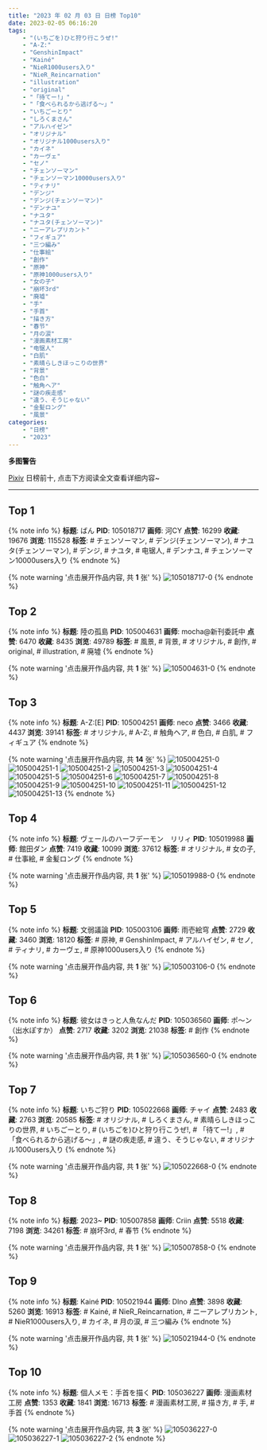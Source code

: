 ```yaml
---
title: "2023 年 02 月 03 日 日榜 Top10"
date: 2023-02-05 06:16:20
tags:
    - "(いちごを)ひと狩り行こうぜ!"
    - "A-Z:"
    - "GenshinImpact"
    - "Kainé"
    - "NieR1000users入り"
    - "NieR_Reincarnation"
    - "illustration"
    - "original"
    - "「待てー!」"
    - "「食べられるから逃げる〜」"
    - "いちごーとり"
    - "しろくまさん"
    - "アルハイゼン"
    - "オリジナル"
    - "オリジナル1000users入り"
    - "カイネ"
    - "カーヴェ"
    - "セノ"
    - "チェンソーマン"
    - "チェンソーマン10000users入り"
    - "ティナリ"
    - "デンジ"
    - "デンジ(チェンソーマン)"
    - "デンナユ"
    - "ナユタ"
    - "ナユタ(チェンソーマン)"
    - "ニーアレプリカント"
    - "フィギュア"
    - "三つ編み"
    - "仕事絵"
    - "創作"
    - "原神"
    - "原神1000users入り"
    - "女の子"
    - "崩坏3rd"
    - "廃墟"
    - "手"
    - "手首"
    - "描き方"
    - "春节"
    - "月の涙"
    - "漫画素材工房"
    - "电锯人"
    - "白肌"
    - "素晴らしきほっこりの世界"
    - "背景"
    - "色白"
    - "触角ヘア"
    - "謎の疾走感"
    - "違う、そうじゃない"
    - "金髪ロング"
    - "風景"
categories:
    - "日榜"
    - "2023"
---
```


<i class="fa fa-triangle-exclamation"></i>**多图警告**<i class="fa fa-triangle-exclamation"></i>

[Pixiv](https://www.pixiv.net/) 日榜前十, 点击下方阅读全文查看详细内容~

<!-- more -->

---

## Top 1

{% note info %}
**标题**: ばん
**PID**: 105018717 **画师**: 河CY
**点赞**: 16299 **收藏**: 19676 **浏览**: 115528
**标签**: # チェンソーマン, # デンジ(チェンソーマン), # ナユタ(チェンソーマン), # デンジ, # ナユタ, # 电锯人, # デンナユ, # チェンソーマン10000users入り
{% endnote %}

{% note warning '点击展开作品内容, 共 **1** 张' %}
![105018717-0](https://i.pixiv.re/img-original/img/2023/02/02/18/30/04/105018717_p0.jpg)
{% endnote %}

## Top 2

{% note info %}
**标题**: 陸の孤島
**PID**: 105004631 **画师**: mocha@新刊委託中
**点赞**: 6470 **收藏**: 8435 **浏览**: 49789
**标签**: # 風景, # 背景, # オリジナル, # 創作, # original, # illustration, # 廃墟
{% endnote %}

{% note warning '点击展开作品内容, 共 **1** 张' %}
![105004631-0](https://i.pixiv.re/img-original/img/2023/02/02/00/44/35/105004631_p0.png)
{% endnote %}

## Top 3

{% note info %}
**标题**: A-Z:[E]
**PID**: 105004251 **画师**: neco
**点赞**: 3466 **收藏**: 4437 **浏览**: 39141
**标签**: # オリジナル, # A-Z:, # 触角ヘア, # 色白, # 白肌, # フィギュア
{% endnote %}

{% note warning '点击展开作品内容, 共 **14** 张' %}
![105004251-0](https://i.pixiv.re/img-original/img/2023/02/02/00/30/09/105004251_p0.jpg)
![105004251-1](https://i.pixiv.re/img-original/img/2023/02/02/00/30/09/105004251_p1.jpg)
![105004251-2](https://i.pixiv.re/img-original/img/2023/02/02/00/30/09/105004251_p2.jpg)
![105004251-3](https://i.pixiv.re/img-original/img/2023/02/02/00/30/09/105004251_p3.jpg)
![105004251-4](https://i.pixiv.re/img-original/img/2023/02/02/00/30/09/105004251_p4.jpg)
![105004251-5](https://i.pixiv.re/img-original/img/2023/02/02/00/30/09/105004251_p5.jpg)
![105004251-6](https://i.pixiv.re/img-original/img/2023/02/02/00/30/09/105004251_p6.jpg)
![105004251-7](https://i.pixiv.re/img-original/img/2023/02/02/00/30/09/105004251_p7.jpg)
![105004251-8](https://i.pixiv.re/img-original/img/2023/02/02/00/30/09/105004251_p8.jpg)
![105004251-9](https://i.pixiv.re/img-original/img/2023/02/02/00/30/09/105004251_p9.jpg)
![105004251-10](https://i.pixiv.re/img-original/img/2023/02/02/00/30/09/105004251_p10.jpg)
![105004251-11](https://i.pixiv.re/img-original/img/2023/02/02/00/30/09/105004251_p11.jpg)
![105004251-12](https://i.pixiv.re/img-original/img/2023/02/02/00/30/09/105004251_p12.jpg)
![105004251-13](https://i.pixiv.re/img-original/img/2023/02/02/00/30/09/105004251_p13.jpg)
{% endnote %}

## Top 4

{% note info %}
**标题**: ヴェールのハーフデーモン　リリィ
**PID**: 105019988 **画师**: 館田ダン
**点赞**: 7419 **收藏**: 10099 **浏览**: 37612
**标签**: # オリジナル, # 女の子, # 仕事絵, # 金髪ロング
{% endnote %}

{% note warning '点击展开作品内容, 共 **1** 张' %}
![105019988-0](https://i.pixiv.re/img-original/img/2023/02/02/18/51/48/105019988_p0.jpg)
{% endnote %}

## Top 5

{% note info %}
**标题**: 文弱議論
**PID**: 105003106 **画师**: 雨壱絵穹
**点赞**: 2729 **收藏**: 3460 **浏览**: 18120
**标签**: # 原神, # GenshinImpact, # アルハイゼン, # セノ, # ティナリ, # カーヴェ, # 原神1000users入り
{% endnote %}

{% note warning '点击展开作品内容, 共 **1** 张' %}
![105003106-0](https://i.pixiv.re/img-original/img/2023/02/02/00/02/33/105003106_p0.jpg)
{% endnote %}

## Top 6

{% note info %}
**标题**: 彼女はきっと人魚なんだ
**PID**: 105036560 **画师**: ポ～ン（出水ぽすか）
**点赞**: 2717 **收藏**: 3202 **浏览**: 21038
**标签**: # 創作
{% endnote %}

{% note warning '点击展开作品内容, 共 **1** 张' %}
![105036560-0](https://i.pixiv.re/img-original/img/2023/02/03/07/30/01/105036560_p0.jpg)
{% endnote %}

## Top 7

{% note info %}
**标题**: いちご狩り
**PID**: 105022668 **画师**: チャイ
**点赞**: 2483 **收藏**: 2763 **浏览**: 20585
**标签**: # オリジナル, # しろくまさん, # 素晴らしきほっこりの世界, # いちごーとり, # (いちごを)ひと狩り行こうぜ!, # 「待てー!」, # 「食べられるから逃げる〜」, # 謎の疾走感, # 違う、そうじゃない, # オリジナル1000users入り
{% endnote %}

{% note warning '点击展开作品内容, 共 **1** 张' %}
![105022668-0](https://i.pixiv.re/img-original/img/2023/02/02/20/30/07/105022668_p0.png)
{% endnote %}

## Top 8

{% note info %}
**标题**: 2023~
**PID**: 105007858 **画师**: Criin
**点赞**: 5518 **收藏**: 7198 **浏览**: 34261
**标签**: # 崩坏3rd, # 春节
{% endnote %}

{% note warning '点击展开作品内容, 共 **1** 张' %}
![105007858-0](https://i.pixiv.re/img-original/img/2023/02/02/04/05/14/105007858_p0.jpg)
{% endnote %}

## Top 9

{% note info %}
**标题**: Kainé
**PID**: 105021944 **画师**: DIno
**点赞**: 3898 **收藏**: 5260 **浏览**: 16913
**标签**: # Kainé, # NieR_Reincarnation, # ニーアレプリカント, # NieR1000users入り, # カイネ, # 月の涙, # 三つ編み
{% endnote %}

{% note warning '点击展开作品内容, 共 **1** 张' %}
![105021944-0](https://i.pixiv.re/img-original/img/2023/02/02/20/05/27/105021944_p0.jpg)
{% endnote %}

## Top 10

{% note info %}
**标题**: 個人メモ：手首を描く
**PID**: 105036227 **画师**: 漫画素材工房
**点赞**: 1353 **收藏**: 1841 **浏览**: 16713
**标签**: # 漫画素材工房, # 描き方, # 手, # 手首
{% endnote %}

{% note warning '点击展开作品内容, 共 **3** 张' %}
![105036227-0](https://i.pixiv.re/img-original/img/2023/02/03/07/00/02/105036227_p0.jpg)
![105036227-1](https://i.pixiv.re/img-original/img/2023/02/03/07/00/02/105036227_p1.jpg)
![105036227-2](https://i.pixiv.re/img-original/img/2023/02/03/07/00/02/105036227_p2.jpg)
{% endnote %}
